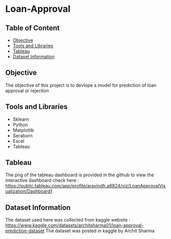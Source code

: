 # Loan-Approval
## Table of Content
- [Objective](#Objective)
- [Tools and Libraries](#Tools-and-Libraries)
- [Tableau](#Tableau)
- [Dataset Information](#Datast-Information)
## Objective
The objective of this project is to devlope a model for prediction of loan approval or rejection
## Tools and Libraries 
- Sklearn
- Python
- Matplotlib
- Seraborn
- Excel
- Tableau
## Tableau
The png of the tableau dashboard is provided in the github to view the interactive dashboard check here :
https://public.tableau.com/app/profile/aravindh.a8824/viz/LoanApprovalVisualization/Dashboard1
## Dataset Information
The dataset used here was collected from kaggle website : https://www.kaggle.com/datasets/architsharma01/loan-approval-prediction-dataset
The dataset was posted in kaggle by Archit Sharma
